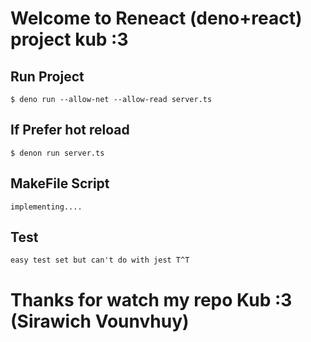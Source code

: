 <h1>Welcome to Reneact (deno+react) project kub :3 </h1>

## Run Project

```
$ deno run --allow-net --allow-read server.ts
```

## If Prefer hot reload

```
$ denon run server.ts
```

## MakeFile Script

```
implementing....
```

## Test

```
easy test set but can't do with jest T^T
```

<h1>Thanks for watch my repo Kub :3 (Sirawich Vounvhuy)</h1>
